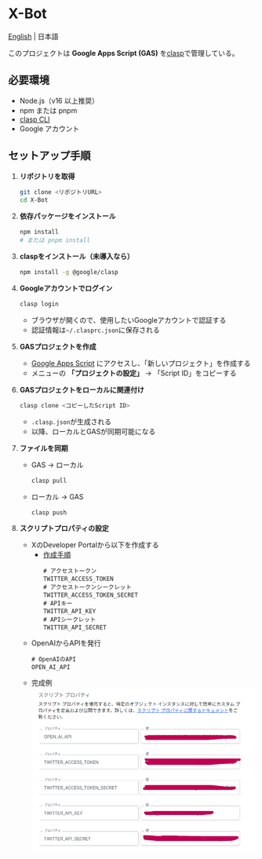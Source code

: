 # X-Bot

[English](./docs/lang/en.md) | 日本語

このプロジェクトは **Google Apps Script (GAS)** を[clasp](https://github.com/google/clasp)で管理している。  

## 必要環境

- Node.js（v16 以上推奨）  
- npm または pnpm  
- [clasp CLI](https://github.com/google/clasp)  
- Google アカウント  

## セットアップ手順

1. **リポジトリを取得**  

    ```bash
    git clone <リポジトリURL>
    cd X-Bot
    ```

2. **依存パッケージをインストール**

    ```bash
    npm install
    # または pnpm install
    ```

3. **claspをインストール（未導入なら）**

    ```bash
    npm install -g @google/clasp
    ```

4. **Googleアカウントでログイン**

    ```bash
    clasp login
    ```

    * ブラウザが開くので、使用したいGoogleアカウントで認証する
    * 認証情報は`~/.clasprc.json`に保存される

5. **GASプロジェクトを作成**

   * [Google Apps Script](https://script.google.com/) にアクセスし、「新しいプロジェクト」を作成する
   * メニューの **「プロジェクトの設定」** → 「Script ID」をコピーする

6. **GASプロジェクトをローカルに関連付け**

    ```bash
    clasp clone <コピーしたScript ID>
    ```

   * `.clasp.json`が生成される
   * 以降、ローカルとGASが同期可能になる

7. **ファイルを同期**

   * GAS → ローカル

       ```bash
       clasp pull
       ```

   * ローカル → GAS

       ```bash
       clasp push
       ```

8. **スクリプトプロパティの設定**
    * XのDeveloper Portalから以下を作成する
      * [作成手順](https://qiita.com/neru-dev/items/857cc27fd69411496388)
        ```
        # アクセストークン
        TWITTER_ACCESS_TOKEN
        # アクセストークンシークレット
        TWITTER_ACCESS_TOKEN_SECRET
        # APIキー
        TWITTER_API_KEY
        # APIシークレット
        TWITTER_API_SECRET
        ```
    * OpenAIからAPIを発行
        ```
        # OpenAIのAPI
        OPEN_AI_API
        ```
    * 完成例
        <img src="./docs/images/setup1.png" />
